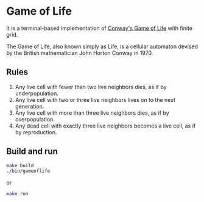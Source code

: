 # Game of Life

It is a terminal-based implementation of [Conway's Game of Life](https://en.wikipedia.org/wiki/Conway%27s_Game_of_Life)
with finite grid.

The Game of Life, also known simply as Life, is a cellular automaton devised by
the British mathematician John Horton Conway in 1970.

## Rules

1. Any live cell with fewer than two live neighbors dies, as if by underpopulation.
2. Any live cell with two or three live neighbors lives on to the next generation.
3. Any live cell with more than three live neighbors dies, as if by overpopulation.
4. Any dead cell with exactly three live neighbors becomes a live cell, as if by reproduction.

## Build and run

```bash
make build
./bin/gameoflife
```

or

```bash
make run
```
